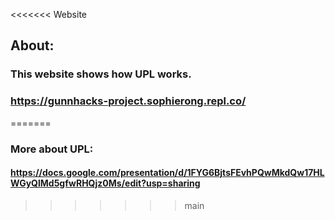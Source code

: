 <<<<<<< Website
## About:
### This website shows how UPL works.
### https://gunnhacks-project.sophierong.repl.co/
=======
### More about UPL: 
#### https://docs.google.com/presentation/d/1FYG6BjtsFEvhPQwMkdQw17HLWGyQlMd5gfwRHQjz0Ms/edit?usp=sharing
>>>>>>> main
